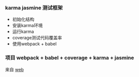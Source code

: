 ### karma jasmine 测试框架

* 初始化结构
* 安装karma环境
* 运行karma
* coverage测试代码覆盖率
* 使用webpack + babel

### 项目 webpack + babel + coverage + karma + jasmine

来自 [web](https://segmentfault.com/a/1190000006895064)